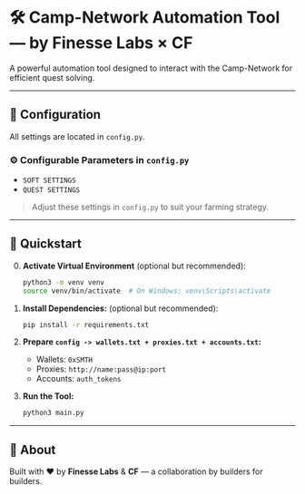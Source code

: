# 🛠️ Camp-Network Automation Tool — by Finesse Labs × CF

A powerful automation tool designed to interact with the Camp-Network for efficient quest solving.

---

## 🔧 Configuration

All settings are located in `config.py`.

### ⚙️ Configurable Parameters in `config.py`
- `SOFT SETTINGS`
- `QUEST SETTINGS`

> Adjust these settings in `config.py` to suit your farming strategy.


---

## 🚀 Quickstart

0. **Activate Virtual Environment** (optional but recommended):
   ```bash
   python3 -m venv venv
   source venv/bin/activate  # On Windows: venv\Scripts\activate
   ```

1. **Install Dependencies:** (optional but recommended):
   ```bash
   pip install -r requirements.txt
   ```

2. **Prepare `config -> wallets.txt + proxies.txt + accounts.txt`:**
   - Wallets: `0xSMTH`
   - Proxies: `http://name:pass@ip:port`
   - Accounts: `auth_tokens`


3. **Run the Tool:**
   ```bash
   python3 main.py
   ```

---

## 🧠 About

Built with ❤️ by **Finesse Labs** & **CF** — a collaboration by builders for builders.

